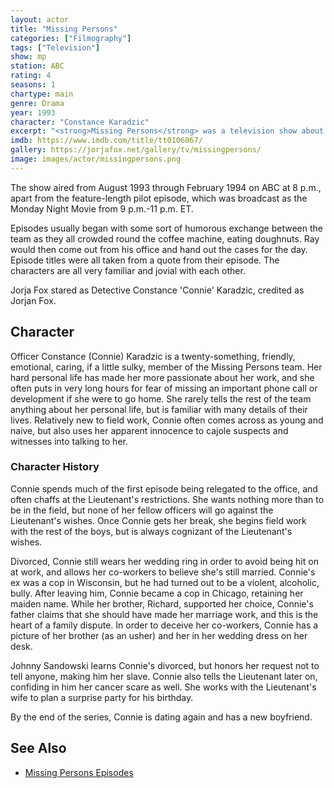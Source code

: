 ```yaml
---
layout: actor
title: "Missing Persons"
categories: ["Filmography"]
tags: ["Television"]
show: mp
station: ABC
rating: 4
seasons: 1
chartype: main
genre: Drama
year: 1993
character: "Constance Karadzic"
excerpt: "<strong>Missing Persons</strong> was a television show about missing people, and the detectives who tried to track them down while putting their own lives back together."
imdb: https://www.imdb.com/title/tt0106067/
gallery: https://jorjafox.net/gallery/tv/missingpersons/
image: images/actor/missingpersons.png
---
```


The show aired from August 1993 through February 1994 on ABC at 8 p.m., apart from the feature-length pilot episode, which was broadcast as the Monday Night Movie from 9 p.m.-11 p.m. ET.

Episodes usually began with some sort of humorous exchange between the team as they all crowded round the coffee machine, eating doughnuts. Ray would then come out from his office and hand out the cases for the day. Episode titles were all taken from a quote from their episode. The characters are all very familiar and jovial with each other.

Jorja Fox stared as Detective Constance 'Connie' Karadzic, credited as Jorjan Fox.

## Character

Officer Constance (Connie) Karadzic is a twenty-something, friendly, emotional, caring, if a little sulky, member of the Missing Persons team. Her hard personal life has made her more passionate about her work, and she often puts in very long hours for fear of missing an important phone call or development if she were to go home. She rarely tells the rest of the team anything about her personal life, but is familiar with many details of their lives. Relatively new to field work, Connie often comes across as young and naive, but also uses her apparent innocence to cajole suspects and witnesses into talking to her.

### Character History

Connie spends much of the first episode being relegated to the office, and often chaffs at the Lieutenant's restrictions. She wants nothing more than to be in the field, but none of her fellow officers will go against the Lieutenant's wishes. Once Connie gets her break, she begins field work with the rest of the boys, but is always cognizant of the Lieutenant's wishes.

Divorced, Connie still wears her wedding ring in order to avoid being hit on at work, and allows her co-workers to believe she's still married. Connie's ex was a cop in Wisconsin, but he had turned out to be a violent, alcoholic, bully. After leaving him, Connie became a cop in Chicago, retaining her maiden name. While her brother, Richard, supported her choice, Connie's father claims that she should have made her marriage work, and this is the heart of a family dispute. In order to deceive her co-workers, Connie has a picture of her brother (as an usher) and her in her wedding dress on her desk.

Johnny Sandowski learns Connie's divorced, but honors her request not to tell anyone, making him her slave. Connie also tells the Lieutenant later on, confiding in him her cancer scare as well. She works with the Lieutenant's wife to plan a surprise party for his birthday.

By the end of the series, Connie is dating again and has a new boyfriend.

## See Also

* [Missing Persons Episodes](/library/actor/missing-persons-episodes/)
